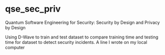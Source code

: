 # qse_sec_priv
Quantum Software Engineering for Security: Security by Design and Privacy by Design

Using D-Wave to train and test dataset to compare training time and testing time for dataset to detect security incidents.
A line I wrote on my local computer
